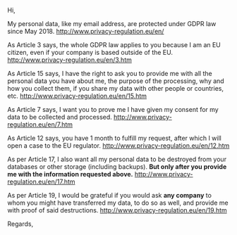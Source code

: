 Hi,

My personal data, like my email address, are protected under GDPR law since May 2018.
	http://www.privacy-regulation.eu/en/

As Article 3 says, the whole GDPR law applies to you because I am an EU citizen, even if your company is based outside of the EU.
	http://www.privacy-regulation.eu/en/3.htm

As Article 15 says, I have the right to ask you to provide me with all the personal data you have about me, the purpose of the processing, why and how you collect them, if you share my data with other people or countries, etc.
	http://www.privacy-regulation.eu/en/15.htm

As Article 7 says, I want you to prove me I have given my consent for my data to be collected and processed.
	http://www.privacy-regulation.eu/en/7.htm

As Article 12 says, you have 1 month to fulfill my request, after which I will open a case to the EU regulator.
	http://www.privacy-regulation.eu/en/12.htm

As per Article 17, I also want all my personal data to be destroyed from your databases or other storage (including backups). **But only after you provide me with the information requested above.**
	http://www.privacy-regulation.eu/en/17.htm

As per Article 19, I would be grateful if you would ask **any company** to whom you might have transferred my data, to do so as well, and provide me with proof of said destructions.
	http://www.privacy-regulation.eu/en/19.htm

Regards,
